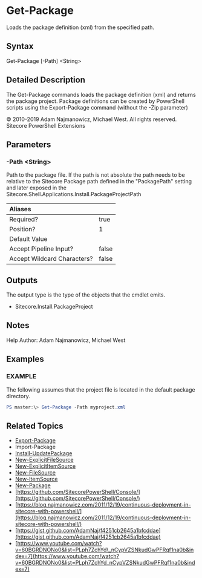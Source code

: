 # Get-Package

Loads the package definition \(xml\) from the specified path.

## Syntax

Get-Package \[-Path\] &lt;String&gt;

## Detailed Description

The Get-Package commands loads the package definition \(xml\) and returns the package project. Package definitions can be created by PowerShell scripts using the Export-Package command \(without the -Zip parameter\)

© 2010-2019 Adam Najmanowicz, Michael West. All rights reserved. Sitecore PowerShell Extensions

## Parameters

### -Path  &lt;String&gt;

Path to the package file. If the path is not absolute the path needs to be relative to the Sitecore Package path defined in the "PackagePath" setting and later exposed in the Sitecore.Shell.Applications.Install.PackageProjectPath

| Aliases |  |
| :--- | :--- |
| Required? | true |
| Position? | 1 |
| Default Value |  |
| Accept Pipeline Input? | false |
| Accept Wildcard Characters? | false |

## Outputs

The output type is the type of the objects that the cmdlet emits.

* Sitecore.Install.PackageProject 

## Notes

Help Author: Adam Najmanowicz, Michael West

## Examples

### EXAMPLE

The following assumes that the project file is located in the default package directory.

```powershell
PS master:\> Get-Package -Path myproject.xml
```

## Related Topics

* [Export-Package](export-package.md)
* Import-Package
* [Install-UpdatePackage](install-updatepackage.md)
* [New-ExplicitFileSource](new-explicitfilesource.md)
* [New-ExplicitItemSource](new-explicititemsource.md)
* [New-FileSource](new-filesource.md)
* [New-ItemSource](new-itemsource.md)
* [New-Package](new-package.md)
* [https://github.com/SitecorePowerShell/Console/](https://github.com/SitecorePowerShell/Console/) 
* [https://blog.najmanowicz.com/2011/12/19/continuous-deployment-in-sitecore-with-powershell/](https://blog.najmanowicz.com/2011/12/19/continuous-deployment-in-sitecore-with-powershell/) 
* [https://gist.github.com/AdamNaj/f4251cb2645a1bfcddae](https://gist.github.com/AdamNaj/f4251cb2645a1bfcddae) 
* [https://www.youtube.com/watch?v=60BGRDNONo0&list=PLph7ZchYd\_nCypVZSNkudGwPFRqf1na0b&index=7](https://www.youtube.com/watch?v=60BGRDNONo0&list=PLph7ZchYd_nCypVZSNkudGwPFRqf1na0b&index=7) 

